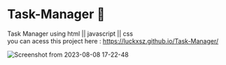 # Task-Manager 📝
Task Manager  using html || javascript || css <br>
you can acess this project here : https://luckxsz.github.io/Task-Manager/

![Screenshot from 2023-08-08 17-22-48](https://github.com/LuckxSz/Task-Manager/assets/135531180/1dade2b6-8411-4f37-b31f-2cdbf486f4bb)








